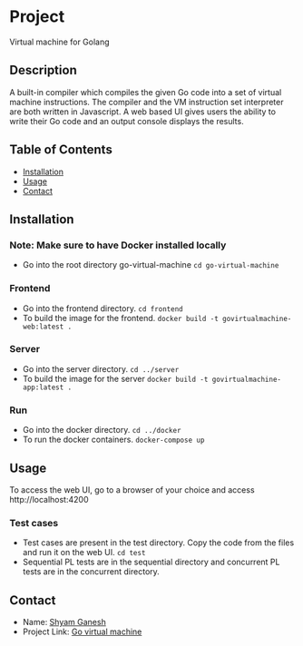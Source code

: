 # Project

Virtual machine for Golang

## Description

A built-in compiler which compiles the given Go code into a set of virtual machine instructions. The compiler and
the VM instruction set interpreter are both written in Javascript. A web based UI gives users the ability to write
their Go code and an output console displays the results.

## Table of Contents

- [Installation](#installation)
- [Usage](#usage)
- [Contact](#contact)

## Installation

### Note: Make sure to have Docker installed locally

- Go into the root directory go-virtual-machine
  `cd go-virtual-machine`

### Frontend

- Go into the frontend directory.
  `cd frontend`
- To build the image for the frontend.
  `docker build -t govirtualmachine-web:latest .`

### Server

- Go into the server directory.
  `cd ../server`
- To build the image for the server
  `docker build -t govirtualmachine-app:latest .`

### Run

- Go into the docker directory.
  `cd ../docker`
- To run the docker containers.
  `docker-compose up`

## Usage

To access the web UI, go to a browser of your choice and access http://localhost:4200

### Test cases

- Test cases are present in the test directory. Copy the code from the files and run it on the web UI.
  `cd test`
- Sequential PL tests are in the sequential directory and concurrent PL tests are in the concurrent directory.

## Contact

- Name: [Shyam Ganesh](mailto:e0544484@u.nus.edu)
- Project Link: [Go virtual machine](https://github.com/shyamgj1900/go-virtual-machine/tree/master)
